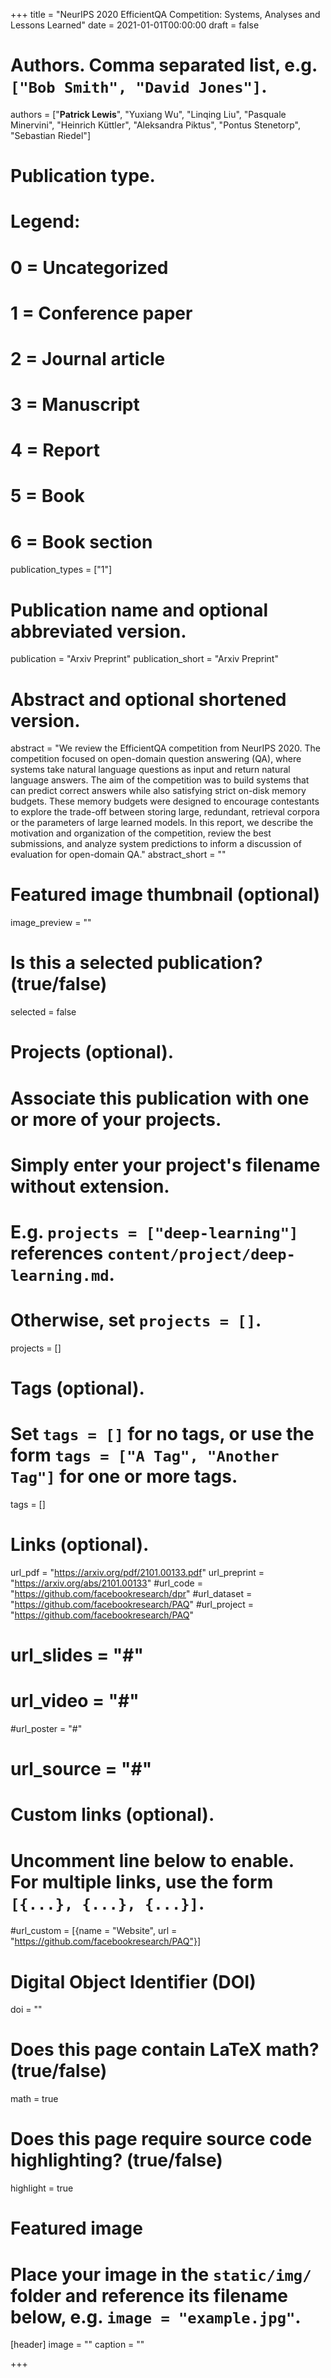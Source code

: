 +++
title = "NeurIPS 2020 EfficientQA Competition: Systems, Analyses and Lessons Learned"
date = 2021-01-01T00:00:00
draft = false

# Authors. Comma separated list, e.g. `["Bob Smith", "David Jones"]`.
authors = ["**Patrick Lewis**", "Yuxiang Wu", "Linqing Liu", "Pasquale Minervini", "Heinrich Küttler", "Aleksandra Piktus", "Pontus Stenetorp", "Sebastian Riedel"]
# Publication type.
# Legend:
# 0 = Uncategorized
# 1 = Conference paper
# 2 = Journal article
# 3 = Manuscript
# 4 = Report
# 5 = Book
# 6 = Book section
publication_types = ["1"]

# Publication name and optional abbreviated version.
publication = "Arxiv Preprint"
publication_short = "Arxiv Preprint"

# Abstract and optional shortened version.
abstract = "We review the EfficientQA competition from NeurIPS 2020. The competition focused on open-domain question answering (QA), where systems take natural language questions as input and return natural language answers. The aim of the competition was to build systems that can predict correct answers while also satisfying strict on-disk memory budgets. These memory budgets were designed to encourage contestants to explore the trade-off between storing large, redundant, retrieval corpora or the parameters of large learned models. In this report, we describe the motivation and organization of the competition, review the best submissions, and analyze system predictions to inform a discussion of evaluation for open-domain QA."
abstract_short = "" 
# Featured image thumbnail (optional)
image_preview = ""

# Is this a selected publication? (true/false)
selected = false

# Projects (optional).
#   Associate this publication with one or more of your projects.
#   Simply enter your project's filename without extension.
#   E.g. `projects = ["deep-learning"]` references `content/project/deep-learning.md`.
#   Otherwise, set `projects = []`.
projects = []

# Tags (optional).
#   Set `tags = []` for no tags, or use the form `tags = ["A Tag", "Another Tag"]` for one or more tags.
tags = []

# Links (optional).
url_pdf = "https://arxiv.org/pdf/2101.00133.pdf"
url_preprint = "https://arxiv.org/abs/2101.00133"
#url_code = "https://github.com/facebookresearch/dpr"
#url_dataset = "https://github.com/facebookresearch/PAQ"
#url_project = "https://github.com/facebookresearch/PAQ"
# url_slides = "#"
# url_video = "#"
#url_poster = "#"
# url_source = "#"

# Custom links (optional).
#   Uncomment line below to enable. For multiple links, use the form `[{...}, {...}, {...}]`.
#url_custom = [{name = "Website", url = "https://github.com/facebookresearch/PAQ"}]

# Digital Object Identifier (DOI)
doi = ""

# Does this page contain LaTeX math? (true/false)
math = true

# Does this page require source code highlighting? (true/false)
highlight = true

# Featured image
# Place your image in the `static/img/` folder and reference its filename below, e.g. `image = "example.jpg"`.
[header]
image = ""
caption = ""

+++
